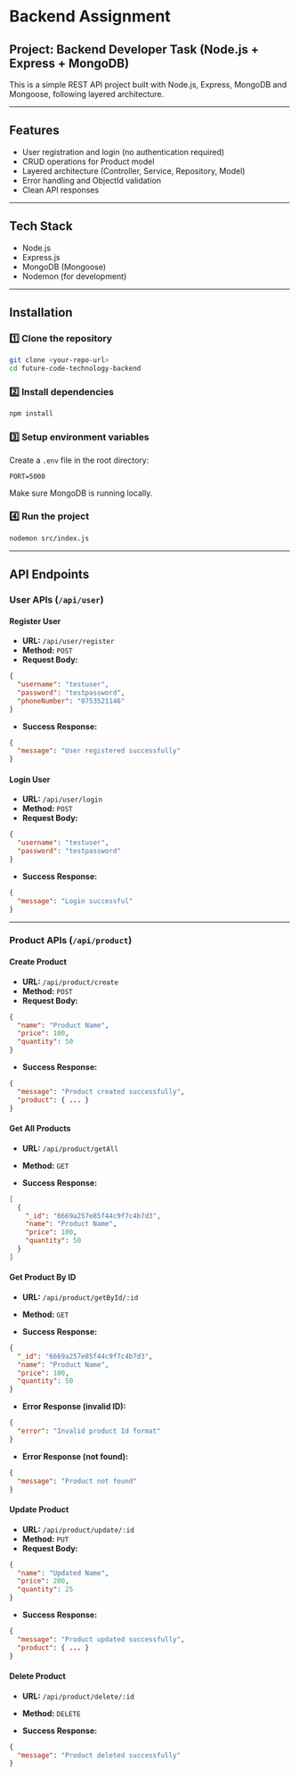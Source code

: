 # Backend Assignment

## Project: Backend Developer Task (Node.js + Express + MongoDB)

This is a simple REST API project built with Node.js, Express, MongoDB and Mongoose, following layered architecture.

---

## Features

- User registration and login (no authentication required)
- CRUD operations for Product model
- Layered architecture (Controller, Service, Repository, Model)
- Error handling and ObjectId validation
- Clean API responses

---

## Tech Stack

- Node.js
- Express.js
- MongoDB (Mongoose)
- Nodemon (for development)

---

## Installation

### 1️⃣ Clone the repository

```bash
git clone <your-repo-url>
cd future-code-technology-backend
```

### 2️⃣ Install dependencies

```bash
npm install
```

### 3️⃣ Setup environment variables

Create a `.env` file in the root directory:

```env
PORT=5000
```

Make sure MongoDB is running locally.

### 4️⃣ Run the project

```bash
nodemon src/index.js
```

---

## API Endpoints

### User APIs (`/api/user`)

#### Register User

- **URL:** `/api/user/register`
- **Method:** `POST`
- **Request Body:**

```json
{
  "username": "testuser",
  "password": "testpassword",
  "phoneNumber": "0753521146"
}
```

- **Success Response:**

```json
{
  "message": "User registered successfully"
}
```

#### Login User

- **URL:** `/api/user/login`
- **Method:** `POST`
- **Request Body:**

```json
{
  "username": "testuser",
  "password": "testpassword"
}
```

- **Success Response:**

```json
{
  "message": "Login successful"
}
```

---

### Product APIs (`/api/product`)

#### Create Product

- **URL:** `/api/product/create`
- **Method:** `POST`
- **Request Body:**

```json
{
  "name": "Product Name",
  "price": 100,
  "quantity": 50
}
```

- **Success Response:**

```json
{
  "message": "Product created successfully",
  "product": { ... }
}
```

#### Get All Products

- **URL:** `/api/product/getAll`
- **Method:** `GET`

- **Success Response:**

```json
[
  {
    "_id": "6669a257e85f44c9f7c4b7d3",
    "name": "Product Name",
    "price": 100,
    "quantity": 50
  }
]
```

#### Get Product By ID

- **URL:** `/api/product/getById/:id`
- **Method:** `GET`

- **Success Response:**

```json
{
  "_id": "6669a257e85f44c9f7c4b7d3",
  "name": "Product Name",
  "price": 100,
  "quantity": 50
}
```

- **Error Response (invalid ID):**

```json
{
  "error": "Invalid product Id format"
}
```

- **Error Response (not found):**

```json
{
  "message": "Product not found"
}
```

#### Update Product

- **URL:** `/api/product/update/:id`
- **Method:** `PUT`
- **Request Body:**

```json
{
  "name": "Updated Name",
  "price": 200,
  "quantity": 25
}
```

- **Success Response:**

```json
{
  "message": "Product updated successfully",
  "product": { ... }
}
```

#### Delete Product

- **URL:** `/api/product/delete/:id`
- **Method:** `DELETE`

- **Success Response:**

```json
{
  "message": "Product deleted successfully"
}